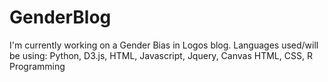# GenderBlog

I'm currently working on a Gender Bias in Logos blog.
Languages used/will be using: Python, D3.js, HTML, Javascript, Jquery, Canvas HTML, CSS, R Programming
